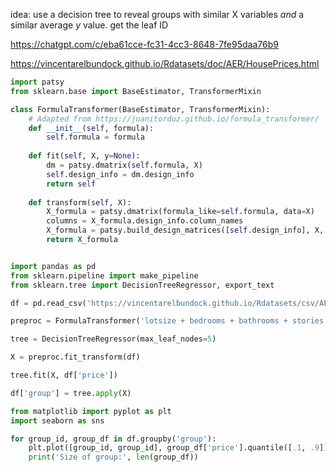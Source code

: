 idea: use a decision tree to reveal groups with similar X variables _and_ a similar average _y_ value. get the leaf ID

https://chatgpt.com/c/eba61cce-fc31-4cc3-8648-7fe95daa76b9

https://vincentarelbundock.github.io/Rdatasets/doc/AER/HousePrices.html

```python
import patsy
from sklearn.base import BaseEstimator, TransformerMixin

class FormulaTransformer(BaseEstimator, TransformerMixin):
    # Adapted from https://juanitorduz.github.io/formula_transformer/
    def __init__(self, formula):
        self.formula = formula
    
    def fit(self, X, y=None):
        dm = patsy.dmatrix(self.formula, X)
        self.design_info = dm.design_info
        return self
    
    def transform(self, X):
        X_formula = patsy.dmatrix(formula_like=self.formula, data=X)
        columns = X_formula.design_info.column_names
        X_formula = patsy.build_design_matrices([self.design_info], X, return_type='dataframe')[0]
        return X_formula


import pandas as pd
from sklearn.pipeline import make_pipeline
from sklearn.tree import DecisionTreeRegressor, export_text

df = pd.read_csv('https://vincentarelbundock.github.io/Rdatasets/csv/AER/HousePrices.csv')

preproc = FormulaTransformer('lotsize + bedrooms + bathrooms + stories + driveway + recreation + gasheat + aircon + garage + prefer')

tree = DecisionTreeRegressor(max_leaf_nodes=5)

X = preproc.fit_transform(df)

tree.fit(X, df['price'])

df['group'] = tree.apply(X)

from matplotlib import pyplot as plt
import seaborn as sns

for group_id, group_df in df.groupby('group'):
    plt.plot([group_id, group_id], group_df['price'].quantile([.1, .9]))
    print('Size of group:', len(group_df))
```